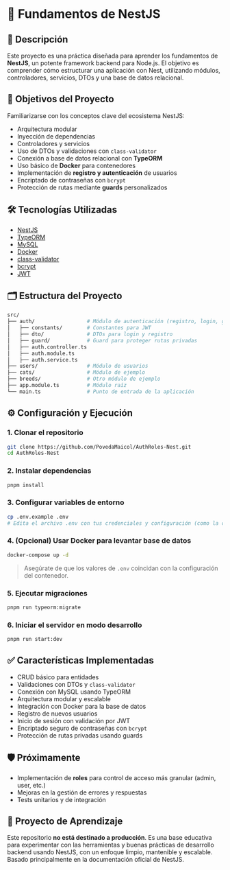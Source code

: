 # 🚀 Fundamentos de NestJS

## 📘 Descripción

Este proyecto es una práctica diseñada para aprender los fundamentos de **NestJS**, un potente framework backend para Node.js. El objetivo es comprender cómo estructurar una aplicación con Nest, utilizando módulos, controladores, servicios, DTOs y una base de datos relacional.

## 🎯 Objetivos del Proyecto

Familiarizarse con los conceptos clave del ecosistema NestJS:

- Arquitectura modular
- Inyección de dependencias
- Controladores y servicios
- Uso de DTOs y validaciones con `class-validator`
- Conexión a base de datos relacional con **TypeORM**
- Uso básico de **Docker** para contenedores
- Implementación de **registro y autenticación** de usuarios
- Encriptado de contraseñas con `bcrypt`
- Protección de rutas mediante **guards** personalizados

## 🛠 Tecnologías Utilizadas

- [NestJS](https://nestjs.com/)
- [TypeORM](https://typeorm.io/)
- [MySQL](https://www.mysql.com/)
- [Docker](https://www.docker.com/)
- [class-validator](https://github.com/typestack/class-validator)
- [bcrypt](https://www.npmjs.com/package/bcrypt)
- [JWT](https://jwt.io/)

## 🗂 Estructura del Proyecto

```bash
src/
├── auth/                 # Módulo de autenticación (registro, login, guards, jwt, etc.)
│   ├── constants/        # Constantes para JWT
│   ├── dto/              # DTOs para login y registro
│   ├── guard/            # Guard para proteger rutas privadas
│   ├── auth.controller.ts
│   ├── auth.module.ts
│   ├── auth.service.ts
├── users/                # Módulo de usuarios
├── cats/                 # Módulo de ejemplo
├── breeds/               # Otro módulo de ejemplo
├── app.module.ts         # Módulo raíz
└── main.ts               # Punto de entrada de la aplicación
```

## ⚙️ Configuración y Ejecución

### 1. Clonar el repositorio

```bash
git clone https://github.com/PovedaMaicol/AuthRoles-Nest.git
cd AuthRoles-Nest
```

### 2. Instalar dependencias

```bash
pnpm install
```

### 3. Configurar variables de entorno

```bash
cp .env.example .env
# Edita el archivo .env con tus credenciales y configuración (como la conexión a MySQL y claves JWT)
```

### 4. (Opcional) Usar Docker para levantar base de datos

```bash
docker-compose up -d
```

> Asegúrate de que los valores de `.env` coincidan con la configuración del contenedor.

### 5. Ejecutar migraciones

```bash
pnpm run typeorm:migrate
```

### 6. Iniciar el servidor en modo desarrollo

```bash
pnpm run start:dev
```

## ✅ Características Implementadas

- CRUD básico para entidades
- Validaciones con DTOs y `class-validator`
- Conexión con MySQL usando TypeORM
- Arquitectura modular y escalable
- Integración con Docker para la base de datos
- Registro de nuevos usuarios
- Inicio de sesión con validación por JWT
- Encriptado seguro de contraseñas con `bcrypt`
- Protección de rutas privadas usando guards

## 🛡️ Próximamente

- Implementación de **roles** para control de acceso más granular (admin, user, etc.)
- Mejoras en la gestión de errores y respuestas
- Tests unitarios y de integración

## 🧪 Proyecto de Aprendizaje

Este repositorio **no está destinado a producción**. Es una base educativa para experimentar con las herramientas y buenas prácticas de desarrollo backend usando NestJS, con un enfoque limpio, mantenible y escalable. Basado principalmente en la documentación oficial de NestJS.

